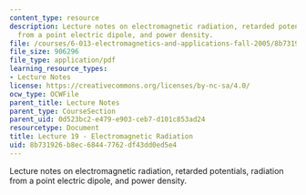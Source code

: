 ```yaml
---
content_type: resource
description: Lecture notes on electromagnetic radiation, retarded potentials, radiation
  from a point electric dipole, and power density.
file: /courses/6-013-electromagnetics-and-applications-fall-2005/8b731926b8ec68447762df43dd0ed5e4_lec19.pdf
file_size: 906296
file_type: application/pdf
learning_resource_types:
- Lecture Notes
license: https://creativecommons.org/licenses/by-nc-sa/4.0/
ocw_type: OCWFile
parent_title: Lecture Notes
parent_type: CourseSection
parent_uid: 0d523bc2-e479-e903-ceb7-d101c853ad24
resourcetype: Document
title: Lecture 19 - Electromagnetic Radiation
uid: 8b731926-b8ec-6844-7762-df43dd0ed5e4
---
```

Lecture notes on electromagnetic radiation, retarded potentials, radiation from a point electric dipole, and power density.